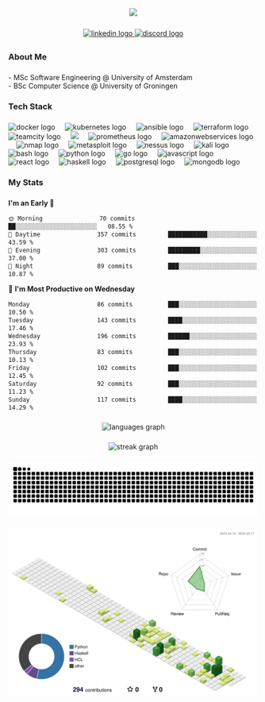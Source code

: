 <div align="center">
  <img height="150" src="https://media3.giphy.com/media/v1.Y2lkPTc5MGI3NjExOW1zcjlnZ254NmNxY2htYzM2MGVxaXUwYXIyb2trY2gwcGc3Y3A2bSZlcD12MV9pbnRlcm5hbF9naWZfYnlfaWQmY3Q9Zw/CGHy1hQ1WPKDCz5Xk6/giphy.gif"  />
</div>

###

<div align="center">
  <a href="https://www.linkedin.com/in/synvus/" target="_blank">
    <img src="https://img.shields.io/static/v1?message=LinkedIn&logo=linkedin&label=&color=0077B5&logoColor=white&labelColor=&style=for-the-badge" height="25" alt="linkedin logo"  />
  </a>
  <a href="https://discord.com/channels/@synvus" target="_blank">
    <img src="https://img.shields.io/static/v1?message=Discord&logo=discord&label=&color=7289DA&logoColor=white&labelColor=&style=for-the-badge" height="25" alt="discord logo"  />
  </a>
</div>

##

<h3 align="left">About Me</h3>

###

<p align="left">- MSc Software Engineering @ University of Amsterdam<br>- BSc Computer Science @ University of Groningen

###

<h3 align="left">Tech Stack</h3>

###

<div align="left">
  <img src="https://cdn.jsdelivr.net/gh/devicons/devicon/icons/docker/docker-plain-wordmark.svg" height="40" alt="docker logo"  />
  <img width="12" />
  <img src="https://cdn.jsdelivr.net/gh/devicons/devicon/icons/kubernetes/kubernetes-plain.svg" height="40" alt="kubernetes logo"  />
  <img width="12" />
  <img src="https://cdn.jsdelivr.net/gh/devicons/devicon/icons/ansible/ansible-original.svg" height="40" alt="ansible logo"  />
  <img width="12" />
  <img src="https://cdn.jsdelivr.net/gh/devicons/devicon/icons/terraform/terraform-original.svg" height="40" alt="terraform logo"  />
  <img width="12" />
  <img src="https://upload.wikimedia.org/wikipedia/commons/2/29/TeamCity_Icon.svg" height="40" alt="teamcity logo"  />
  <img width="12" />
  <img src="https://icon.icepanel.io/Technology/svg/GitHub-Actions.svg" height="40 alt="github actions logo"  />
  <img width="12" />
  <img src="https://cdn.jsdelivr.net/gh/devicons/devicon/icons/prometheus/prometheus-original.svg" height="40" alt="prometheus logo"  />
  <img width="12" />
  <img src="https://brandslogos.com/wp-content/uploads/images/aws-logo-vector.svg" height="40" alt="amazonwebservices logo"  />
  <img width="12" />
  <img src="https://asset.brandfetch.io/idHnSFcYKj/idj4y8Dz-_.png" height="40" alt="nmap logo"  />
  <img width="12">
  <img src="https://www.kali.org/tools/metasploit-framework/images/metasploit-framework-logo.svg" height="40" alt="metasploit logo"  />
  <img width="12">
  <img src="https://www.tenable.com/sites/drupal.dmz.tenablesecurity.com/files/images/blog/nessus15thlogo.png" height="40" alt="nessus logo"  />
  <img width="12">
  <img src="https://static-00.iconduck.com/assets.00/distributor-logo-kali-linux-icon-2048x2005-dki611fk.png" height="40" alt="kali logo"  />
  <img width="12">
  <img src="https://cdn.jsdelivr.net/gh/devicons/devicon/icons/bash/bash-original.svg" height="40" alt="bash logo"  />
  <img width="12" />
  <img src="https://cdn.jsdelivr.net/gh/devicons/devicon/icons/python/python-original.svg" height="40" alt="python logo"  />
  <img width="12" />
  <img src="https://cdn.jsdelivr.net/gh/devicons/devicon/icons/go/go-original-wordmark.svg" height="40" alt="go logo"  />
  <img width="12" />
  <img src="https://cdn.jsdelivr.net/gh/devicons/devicon/icons/javascript/javascript-original.svg" height="40" alt="javascript logo"  />
  <img width="12" />
  <img src="https://cdn.jsdelivr.net/gh/devicons/devicon/icons/react/react-original.svg" height="40" alt="react logo"  />
  <img width="12" />
  <img src="https://cdn.jsdelivr.net/gh/devicons/devicon/icons/haskell/haskell-original.svg" height="40" alt="haskell logo"  />
  <img width="12" />
  <img src="https://cdn.jsdelivr.net/gh/devicons/devicon/icons/postgresql/postgresql-original.svg" height="40" alt="postgresql logo"  />
  <img width="12" />
  <img src="https://cdn.jsdelivr.net/gh/devicons/devicon/icons/mongodb/mongodb-original.svg" height="40" alt="mongodb logo"  />
</div>

###

<h3 align="left">My Stats</h3>

###

<!--START_SECTION:waka-->
**I'm an Early 🐤** 

```text
🌞 Morning                70 commits          ██░░░░░░░░░░░░░░░░░░░░░░░   08.55 % 
🌆 Daytime                357 commits         ███████████░░░░░░░░░░░░░░   43.59 % 
🌃 Evening                303 commits         █████████░░░░░░░░░░░░░░░░   37.00 % 
🌙 Night                  89 commits          ███░░░░░░░░░░░░░░░░░░░░░░   10.87 % 
```
📅 **I'm Most Productive on Wednesday** 

```text
Monday                   86 commits          ███░░░░░░░░░░░░░░░░░░░░░░   10.50 % 
Tuesday                  143 commits         ████░░░░░░░░░░░░░░░░░░░░░   17.46 % 
Wednesday                196 commits         ██████░░░░░░░░░░░░░░░░░░░   23.93 % 
Thursday                 83 commits          ███░░░░░░░░░░░░░░░░░░░░░░   10.13 % 
Friday                   102 commits         ███░░░░░░░░░░░░░░░░░░░░░░   12.45 % 
Saturday                 92 commits          ███░░░░░░░░░░░░░░░░░░░░░░   11.23 % 
Sunday                   117 commits         ████░░░░░░░░░░░░░░░░░░░░░   14.29 % 
```



<!--END_SECTION:waka-->

###

<div align="center">
  <img src="https://github-readme-stats.vercel.app/api/top-langs?username=briskdust&locale=en&hide_title=false&layout=donut&card_width=320&langs_count=5&theme=vue&hide_border=false&order=2&&bg_color=00000000" height="200" alt="languages graph"  />
</div>

###

<div align="center">
  <img src="https://streak-stats.demolab.com/?user=briskdust&locale=en&mode=daily&theme=horizon&hide_border=false&border_radius=5&order=3&background=00000000" height="220" alt="streak graph"  />
</div>

###

<img src="https://github.com/briskdust/briskdust/blob/output/snake.svg" alt="Snake animation"  />

###

<img src="profile-3d-contrib/profile-green-animate.svg" alt="3D Contribution"  />

###
